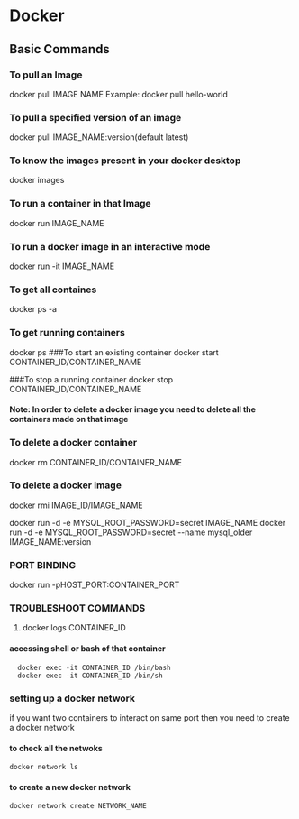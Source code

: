 # Docker
## Basic Commands
### To pull an Image
  docker pull IMAGE NAME
  Example: docker pull hello-world

### To pull a specified version of an image
  docker pull IMAGE_NAME:version(default latest)

### To know the images present in your docker desktop
  docker images

### To run a container in that Image
  docker run IMAGE_NAME
### To run a docker image in an interactive mode
  docker run -it IMAGE_NAME

### To get all containes
  docker ps -a

### To get running containers
  docker ps
###To start an  existing container
  docker start CONTAINER_ID/CONTAINER_NAME

###To stop a running container
  docker stop CONTAINER_ID/CONTAINER_NAME

#### Note: In order to delete a docker image you need to delete all the containers made on that image
### To delete a docker container
  docker rm CONTAINER_ID/CONTAINER_NAME

### To delete a docker image
  docker rmi IMAGE_ID/IMAGE_NAME

  docker run -d -e MYSQL_ROOT_PASSWORD=secret IMAGE_NAME
  docker run -d -e MYSQL_ROOT_PASSWORD=secret --name mysql_older IMAGE_NAME:version

### PORT BINDING
  docker run -pHOST_PORT:CONTAINER_PORT

### TROUBLESHOOT COMMANDS
1. docker logs CONTAINER_ID
#### accessing shell or bash of that container
      docker exec -it CONTAINER_ID /bin/bash
      docker exec -it CONTAINER_ID /bin/sh

### setting up a docker network
  if you want two containers to interact on same port then you need to create a docker network
  #### to check all the netwoks
    docker network ls
  #### to create a new docker network
    docker network create NETWORK_NAME

      

    

